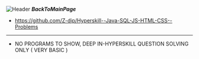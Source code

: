  ![Header](https://icons.iconarchive.com/icons/graphicloads/100-flat-2/24/arrow-back-icon.png "Header") ***BackToMainPage***
 
 - https://github.com/Z-dip/Hyperskill--Java-SQL-JS-HTML-CSS--Problems
 
 -----------------------------------------------------------------------------------------------------------------------------

- NO PROGRAMS TO SHOW, DEEP IN-HYPERSKILL QUESTION SOLVING ONLY ( VERY BASIC )
